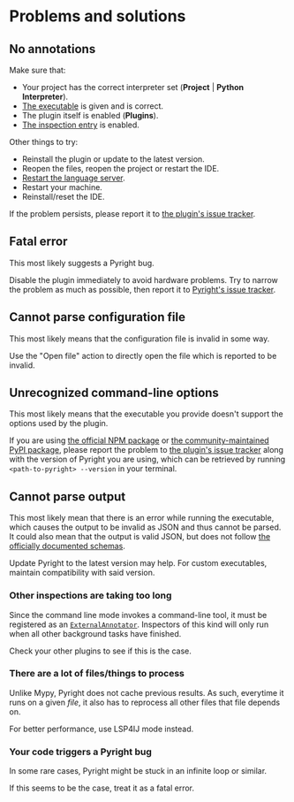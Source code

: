 # Problems and solutions


## No annotations

Make sure that:

* Your project has the correct interpreter set
  (<b>Project</b> | <b>Python Interpreter</b>).
* [The executable][1] is given and is correct.
* The plugin itself is enabled (<b>Plugins</b>).
* [The inspection entry][2] is enabled.

Other things to try:

* Reinstall the plugin or update to the latest version.
* Reopen the files, reopen the project or restart the IDE.
* [Restart the language server][3].
* Restart your machine.
* Reinstall/reset the IDE.

If the problem persists, please report it to
[the plugin's issue tracker][4].


## Fatal error

This most likely suggests a Pyright bug.

Disable the plugin immediately to avoid hardware problems.
Try to narrow the problem as much as possible,
then report it to [Pyright's issue tracker][5].


## Cannot parse configuration file

This most likely means that the configuration file is invalid in some way.

Use the "Open file" action to directly open the file
which is reported to be invalid.


## Unrecognized command-line options

This most likely means that the executable you provide
doesn't support the options used by the plugin.

If you are using [the official NPM package][6] or
[the community-maintained PyPI package][7],
please report the problem to [the plugin's issue tracker][4]
along with the version of Pyright you are using, which can be
retrieved by running `<path-to-pyright> --version` in your terminal.


## Cannot parse output

This most likely mean that there is an error while running the executable,
which causes the output to be invalid as JSON and thus cannot be parsed.
It could also mean that the output is valid JSON,
but does not follow [the officially documented schemas][8].

Update Pyright to the latest version may help.
For custom executables, maintain compatibility with said version.


### Other inspections are taking too long

Since the command line mode invokes a command-line tool,
it must be registered as an [`ExternalAnnotator`][9].
Inspectors of this kind will only run
when all other background tasks have finished.

Check your other plugins to see if this is the case.


### There are a lot of files/things to process

Unlike Mypy, Pyright does not cache previous results.
As such, everytime it runs on a given <em>file</em>,
it also has to reprocess all other files that file depends on.

For better performance, use LSP4IJ mode instead.


### Your code triggers a Pyright bug

In some rare cases, Pyright might be stuck in an infinite loop or similar.

If this seems to be the case, treat it as a fatal error.


  [1]: configurations/executables.md
  [2]: configurations/inspection.md
  [3]: how-to.md#how-to-restart-the-language-server
  [4]: https://github.com/InSyncWithFoo/pyright-for-pycharm/issues
  [5]: https://github.com/microsoft/pyright/issues
  [6]: https://www.npmjs.com/package/pyright
  [7]: https://pypi.org/project/pyright/
  [8]: https://microsoft.github.io/pyright/#/command-line?id=json-output
  [9]: https://plugins.jetbrains.com/docs/intellij/syntax-highlighting-and-error-highlighting.html#external-annotator
